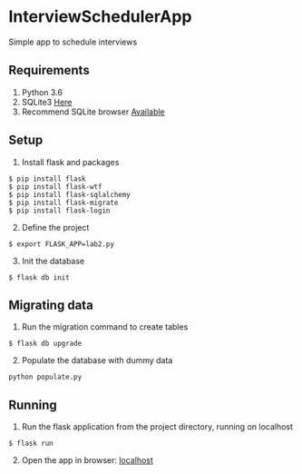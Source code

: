 # InterviewSchedulerApp
Simple app to schedule interviews

## Requirements
1. Python 3.6
2. SQLite3 [Here](https://www.sqlite.org/download.html)
3. Recommend SQLite browser [Available](https://sqlitebrowser.org/)

## Setup
1. Install flask and packages

```
$ pip install flask
$ pip install flask-wtf
$ pip install flask-sqlalchemy
$ pip install flask-migrate
$ pip install flask-login
```

2. Define the project

```
$ export FLASK_APP=lab2.py
```

3. Init the database

```
$ flask db init
```

## Migrating data

1. Run the migration command to create tables

```
$ flask db upgrade
```

2. Populate the database with dummy data

```
python populate.py
```

## Running
1. Run the flask application from the project directory, running on localhost

```
$ flask run
```

2. Open the app in browser: [localhost](http://127.0.0.1:5000/)